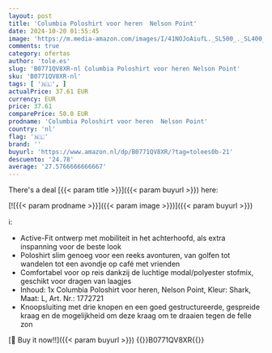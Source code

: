 ```yaml
---
layout: post
title: 'Columbia Poloshirt voor heren  Nelson Point'
date: 2024-10-20 01:55:45
image: 'https://m.media-amazon.com/images/I/41NOJoAiufL._SL500_._SL400_.jpg'
comments: true
category: ofertas
author: 'tole.es'
slug: 'B0771QV8XR-nl Columbia Poloshirt voor heren Nelson Point'
sku: 'B0771QV8XR-nl'
tags: [ '🇳🇱', ]
actualPrice: 37.61 EUR
currency: EUR
price: 37.61
comparePrice: 50.0 EUR
prodname: 'Columbia Poloshirt voor heren  Nelson Point'
country: 'nl'
flag: '🇳🇱'
brand: ''
buyurl: 'https://www.amazon.nl/dp/B0771QV8XR/?tag=tolees0b-21'
descuento: '24.78'
average: '27.5766666666667'
---
```


There's a deal [{{< param title >}}]({{< param buyurl >}})  here:

[![{{< param prodname >}}]({{< param image >}})]({{< param buyurl >}})

ℹ️:

- Active-Fit ontwerp met mobiliteit in het achterhoofd, als extra inspanning voor de beste look
- Poloshirt slim genoeg voor een reeks avonturen, van golfen tot wandelen tot een avondje op café met vrienden
- Comfortabel voor op reis dankzij de luchtige modal/polyester stofmix, geschikt voor dragen van laagjes
- Inhoud: 1x Columbia Poloshirt voor heren, Nelson Point, Kleur: Shark, Maat: L, Art. Nr.: 1772721
- Knoopsluiting met drie knopen en een goed gestructureerde, gespreide kraag en de mogelijkheid om deze kraag om te draaien tegen de felle zon

[🛒 Buy it now!!]({{< param buyurl >}})
{{<world>}}B0771QV8XR{{</world>}}
